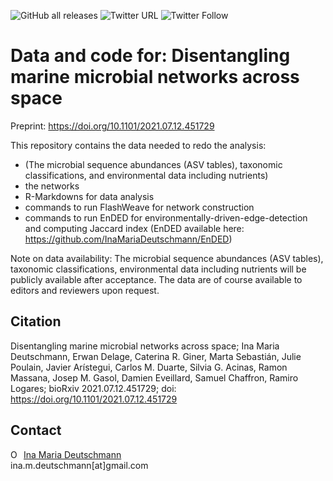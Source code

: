 ![GitHub all releases](https://img.shields.io/github/downloads/InaMariaDeutschmann/GlobalNetworkMalaspinaHotmix/total?logo=Github&style=flat-square)
![Twitter URL](https://img.shields.io/twitter/url?logo=Twitter&style=flat-square&url=https%3A%2F%2Fgithub.com%2FInaMariaDeutschmann%2FGlobalNetworkMalaspinaHotmix)
![Twitter Follow](https://img.shields.io/twitter/follow/ina_deutschmann?logo=Twitter&style=flat-square)

# Data and code for: Disentangling marine microbial networks across space

Preprint: https://doi.org/10.1101/2021.07.12.451729

This repository contains the data needed to redo the analysis:
- (The microbial sequence abundances (ASV tables), taxonomic classifications, and environmental data including nutrients)
- the networks
- R-Markdowns for data analysis 
- commands to run FlashWeave for network construction
- commands to run EnDED for environmentally-driven-edge-detection and computing Jaccard index (EnDED available here: https://github.com/InaMariaDeutschmann/EnDED)

Note on data availability: The microbial sequence abundances (ASV tables), taxonomic classifications, environmental data including nutrients will be publicly available after acceptance. The data are of course available to editors and reviewers upon request.


## Citation
Disentangling marine microbial networks across space; Ina Maria Deutschmann, Erwan Delage, Caterina R. Giner, Marta Sebastián, Julie Poulain, Javier Arístegui, Carlos M. Duarte, Silvia G. Acinas, Ramon Massana, Josep M. Gasol, Damien Eveillard, Samuel Chaffron, Ramiro Logares; bioRxiv 2021.07.12.451729; doi: https://doi.org/10.1101/2021.07.12.451729

## Contact
<div itemscope itemtype="https://schema.org/Person"><a itemprop="sameAs" content="https://orcid.org/0000-0002-3512-261X" href="https://orcid.org/0000-0002-3512-261X" target="orcid.widget" rel="noopener noreferrer" style="vertical-align:top;"><img src="https://orcid.org/sites/default/files/images/orcid_16x16.png" style="width:1em;margin-right:.5em;" alt="ORCID iD icon">Ina Maria Deutschmann</a></div>
ina.m.deutschmann[at]gmail.com

